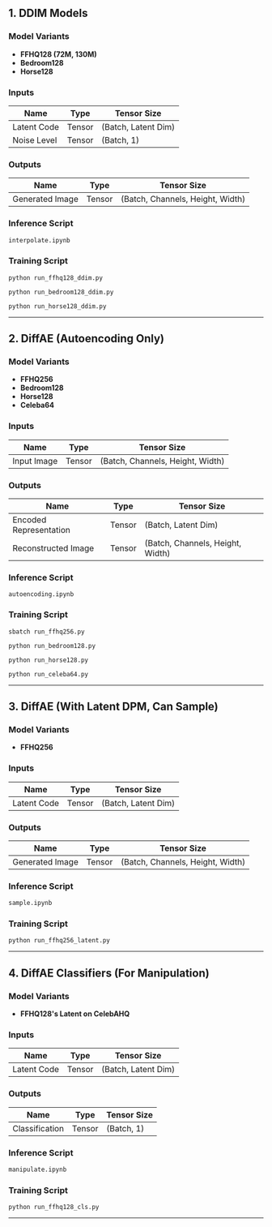 
## 1. DDIM Models

### Model Variants
- **FFHQ128 (72M, 130M)**
- **Bedroom128**
- **Horse128**

### Inputs
| Name        | Type   | Tensor Size                      |
|-------------|--------|----------------------------------|
| Latent Code | Tensor | (Batch, Latent Dim)             |
| Noise Level | Tensor | (Batch, 1)                      |

### Outputs
| Name          | Type   | Tensor Size                      |
|--------------|--------|----------------------------------|
| Generated Image | Tensor | (Batch, Channels, Height, Width) |

### Inference Script
```python
interpolate.ipynb
```

### Training Script
```
python run_ffhq128_ddim.py

python run_bedroom128_ddim.py

python run_horse128_ddim.py
```

---

## 2. DiffAE (Autoencoding Only)

### Model Variants
- **FFHQ256**
- **Bedroom128**
- **Horse128**
- **Celeba64**


### Inputs
| Name        | Type   | Tensor Size                      |
|-------------|--------|----------------------------------|
| Input Image | Tensor | (Batch, Channels, Height, Width) |

### Outputs
| Name                   | Type   | Tensor Size                      |
|------------------------|--------|----------------------------------|
| Encoded Representation | Tensor | (Batch, Latent Dim)              |
| Reconstructed Image    | Tensor | (Batch, Channels, Height, Width) |

### Inference Script
```
autoencoding.ipynb
```

### Training Script
```
sbatch run_ffhq256.py

python run_bedroom128.py

python run_horse128.py

python run_celeba64.py
```

---

## 3. DiffAE (With Latent DPM, Can Sample)

### Model Variants
- **FFHQ256**


### Inputs
| Name        | Type   | Tensor Size         |
|-------------|--------|---------------------|
| Latent Code | Tensor | (Batch, Latent Dim) |

### Outputs
| Name            | Type   | Tensor Size                      |
|-----------------|--------|----------------------------------|
| Generated Image | Tensor | (Batch, Channels, Height, Width) |

### Inference Script
```python
sample.ipynb
```

### Training Script
```
python run_ffhq256_latent.py
```

---

## 4. DiffAE Classifiers (For Manipulation)

### Model Variants
- **FFHQ128's Latent on CelebAHQ**

### Inputs
| Name        | Type   | Tensor Size         |
|-------------|--------|---------------------|
| Latent Code | Tensor | (Batch, Latent Dim) |

### Outputs
| Name            | Type   | Tensor Size |
|-----------------|--------|-------------|
| Classification  | Tensor | (Batch, 1)  |

### Inference Script
```python
manipulate.ipynb
```

### Training Script
```
python run_ffhq128_cls.py
```

---




